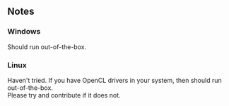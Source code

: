 Notes
-----

### Windows

Should run out-of-the-box.

### Linux

Haven't tried. If you have OpenCL drivers in your system, then should run out-of-the-box.<br>
Please try and contribute if it does not.